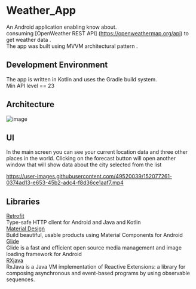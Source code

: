 # Weather_App<br/>

An Android application enabling know about.<br/>
consuming [OpenWeather REST API] (https://openweathermap.org/api) to get weather data .<br/>
The app was built using MVVM architectural pattern .

## Development Environment<br/>
The app is written in Kotlin and uses the Gradle build system.<br/>
Min API level == 23<br/>

## Architecture<br/>
![image](https://user-images.githubusercontent.com/49520039/152076358-9ce8129f-a93f-4b93-b39a-b8859c6951b1.png)

## UI<br/>
In the main screen you can see your current location data and three other places in the world.
Clicking on the forecast button will open another window that will show data about the city selected from the list<br/> 

https://user-images.githubusercontent.com/49520039/152077261-0374ad13-e653-45b2-adc4-f8d36ce1aaf7.mp4
## Libraries<br/>
[Retrofit](https://square.github.io/retrofit/)<br/> Type-safe HTTP client for Android and Java and Kotlin<br/> 
[Material Design](https://material.io/develop/android)<br/>  Build beautiful, usable products using Material Components for Android<br/> 
[Glide](https://bumptech.github.io/glide/)<br/> Glide is a fast and efficient open source media management and image loading framework for Android<br/> 
[RXjava](https://bumptech.github.io/glide/)<br/>RxJava is a Java VM implementation of Reactive Extensions: a library for composing asynchronous and event-based programs by using observable sequences.<br/> 
